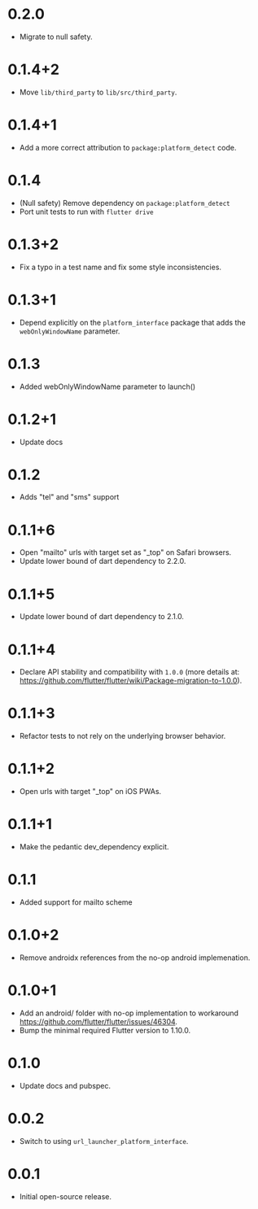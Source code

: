 # 0.2.0

- Migrate to null safety.

# 0.1.4+2

- Move `lib/third_party` to `lib/src/third_party`.

# 0.1.4+1

- Add a more correct attribution to `package:platform_detect` code.

# 0.1.4

- (Null safety) Remove dependency on `package:platform_detect`
- Port unit tests to run with `flutter drive`

# 0.1.3+2

- Fix a typo in a test name and fix some style inconsistencies.

# 0.1.3+1

- Depend explicitly on the `platform_interface` package that adds the `webOnlyWindowName` parameter.

# 0.1.3

- Added webOnlyWindowName parameter to launch()

# 0.1.2+1

- Update docs

# 0.1.2

- Adds "tel" and "sms" support

# 0.1.1+6

- Open "mailto" urls with target set as "\_top" on Safari browsers.
- Update lower bound of dart dependency to 2.2.0.

# 0.1.1+5

- Update lower bound of dart dependency to 2.1.0.

# 0.1.1+4

- Declare API stability and compatibility with `1.0.0` (more details at: https://github.com/flutter/flutter/wiki/Package-migration-to-1.0.0).

# 0.1.1+3

- Refactor tests to not rely on the underlying browser behavior.

# 0.1.1+2

- Open urls with target "\_top" on iOS PWAs.

# 0.1.1+1

- Make the pedantic dev_dependency explicit.

# 0.1.1

- Added support for mailto scheme

# 0.1.0+2

- Remove androidx references from the no-op android implemenation.

# 0.1.0+1

- Add an android/ folder with no-op implementation to workaround https://github.com/flutter/flutter/issues/46304.
- Bump the minimal required Flutter version to 1.10.0.

# 0.1.0

- Update docs and pubspec.

# 0.0.2

- Switch to using `url_launcher_platform_interface`.

# 0.0.1

- Initial open-source release.
